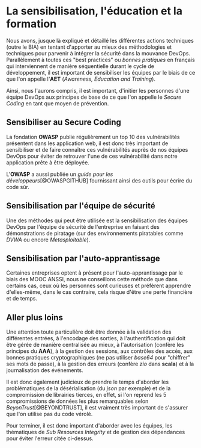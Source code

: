 # La sensibilisation, l'éducation et la formation

Nous avons, jusque là expliqué et détaillé les différentes actions techniques (outre le BIA) en tentant d'apporter au mieux des méthodologies et techniques pour parvenir à intégrer la sécurité dans la mouvance DevOps. Parallèlement à toutes ces "best practices" ou *bonnes pratiques* en français qui interviennent de manière séquentielle durant le cycle de développement, il est important de sensibiliser les équipes par le biais de ce que l'on appelle l'**AET** (*Awareness, Education and Training*).

Ainsi, nous l'aurons compris, il est important, d'initier les personnes d'une équipe DevOps aux principes de base de ce que l'on appelle le *Secure Coding* en tant que moyen de prévention.

## Sensibiliser au Secure Coding

La fondation **OWASP** publie régulièrement un top 10 des vulnérabilités présentent dans les application web, il est donc très important de sensibiliser et de faire connaître ces vulnérabilités auprès de nos équipes DevOps pour éviter de retrouver l'une de ces vulnérabilité dans notre application prête à être déployée.

L'**OWASP** a aussi publiée un *guide pour les développeurs*[@OWASPGITHUB] fournissant ainsi des outils pour écrire du code sûr.

## Sensibilisation par l'équipe de sécurité

Une des méthodes qui peut être utilisée est la sensibilisation des équipes DevOps par l'équipe de sécurité de l'entreprise en faisant des démonstrations de piratage (sur des environnements piratables comme *DVWA* ou encore *Metasploitable*).

## Sensibilisation par l'auto-apprantissage

Certaines entreprises optent à présent pour l'auto-apprantissage par le biais des MOOC ANSSI, nous ne conseillons cette méthode que dans certains cas, ceux où les personnes sont curieuses et préfèrent apprendre d'elles-même, dans le cas contraire, cela risque d'être une perte financière et de temps.

## Aller plus loins

Une attention toute particulière doit être donnée à la validation des différentes entrées, à l'encodage des sorties, à l'authentification qui doit être gérée de manière centralisée au mieux, à l'autorisation (confère les principes du **AAA**), à la gestion des sessions, aux contrôles des accés, aux bonnes pratiques cryptographiques (ne pas utiliser *base64* pour "chiffrer" ses mots de passe), à la gestion des erreurs (confère *zio* dans **scala**) et à la journalisation des événements.

Il est donc également judicieux de prendre le temps d'aborder les problématiques de la désérialisation (du *json* par exemple) et de la compromission de librairies tierces, en effet, si l'on reprend les 5 compromissions de données les plus remarquables selon *BeyonTrust*[@BEYONDTRUST], il est vraiment très important de s'assurer que l'on utilise pas du code vérolé.

Pour terminer, il est donc important d'aborder avec les équipes, les thématiques de *Sub Resources Integrity* et de gestion des dépendances pour éviter l'erreur citée ci-dessus.
